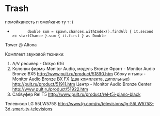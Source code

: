 # Trash
помойкаиесть п омойкачо ту т :)
+            double sum = spawn.chances.withIndex().findAll { it.second >= startChance }.sum { it.first } as Double
Tower @ Altona

Комплект звуковой техники:
1. А/V ресивер - Onkyo 616
2. Колонки фирмы Monitor Audio, модель Bronze
   Фронт - Monitor Audio Bronze BX5 http://www.pult.ru/product/51890.htm
   Сбоку и тылы -  Monitor Audio Bronze BX FX (два комплекта, дипольные) http://pult.ru/product/51911.htm
   Центр - Monitor Audio Bronze Center http://www.pult.ru/product/51922.htm
4. Cабвуфер Rel T5 http://www.pult.ru/product/rel-t5i-piano-black

Телевизор LG 55LW575S http://www.lg.com/ru/televisions/lg-55LW575S-3d-smart-tv-televisions
